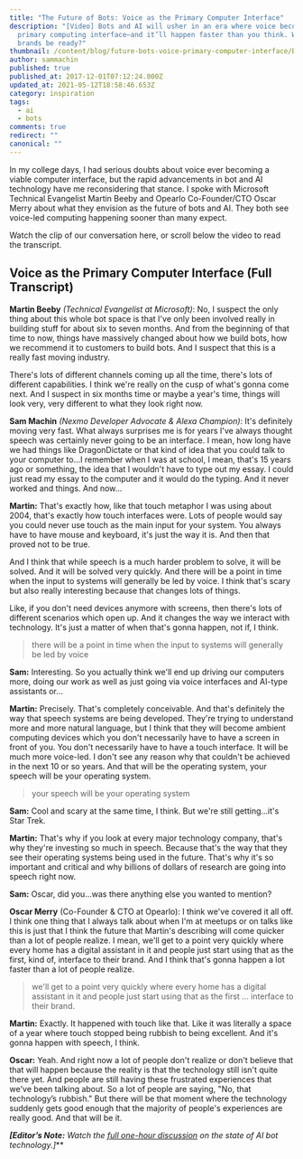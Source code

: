 ```yaml
---
title: "The Future of Bots: Voice as the Primary Computer Interface"
description: "[Video] Bots and AI will usher in an era where voice becomes the
  primary computing interface—and it’ll happen faster than you think. Will
  brands be ready?"
thumbnail: /content/blog/future-bots-voice-primary-computer-interface/Bots-Clip13_800x300.jpg
author: sammachin
published: true
published_at: 2017-12-01T07:12:24.000Z
updated_at: 2021-05-12T18:58:46.653Z
category: inspiration
tags:
  - ai
  - bots
comments: true
redirect: ""
canonical: ""
---
```

In my college days, I had serious doubts about voice ever becoming a viable computer interface, but the rapid advancements in bot and AI technology have me reconsidering that stance. I spoke with Microsoft Technical Evangelist Martin Beeby and Opearlo Co-Founder/CTO Oscar Merry about what they envision as the future of bots and AI. They both see voice-led computing happening sooner than many expect.

Watch the clip of our conversation here, or scroll below the video to read the transcript.

<youtube id="1sInGSJRfdM"></youtube>



## Voice as the Primary Computer Interface (Full Transcript)

**Martin Beeby** *(Technical Evangelist at Microsoft)*: No, I suspect the only thing about this whole bot space is that I've only been involved really in building stuff for about six to seven months. And from the beginning of that time to now, things have massively changed about how we build bots, how we recommend it to customers to build bots. And I suspect that this is a really fast moving industry.

There's lots of different channels coming up all the time, there's lots of different capabilities. I think we're really on the cusp of what's gonna come next. And I suspect in six months time or maybe a year's time, things will look very, very different to what they look right now.

**Sam Machin** *(Nexmo Developer Advocate & Alexa Champion)*: It's definitely moving very fast. What always surprises me is for years I've always thought speech was certainly never going to be an interface. I mean, how long have we had things like DragonDictate or that kind of idea that you could talk to your computer to...I remember when I was at school, I mean, that's 15 years ago or something, the idea that I wouldn't have to type out my essay. I could just read my essay to the computer and it would do the typing. And it never worked and things. And now…

**Martin:** That's exactly how, like that touch metaphor I was using about 2004, that's exactly how touch interfaces were. Lots of people would say you could never use touch as the main input for your system. You always have to have mouse and keyboard, it's just the way it is. And then that proved not to be true.

And I think that while speech is a much harder problem to solve, it will be solved. And it will be solved very quickly. And there will be a point in time when the input to systems will generally be led by voice. I think that's scary but also really interesting because that changes lots of things.

Like, if you don't need devices anymore with screens, then there's lots of different scenarios which open up. And it changes the way we interact with technology. It's just a matter of when that's gonna happen, not if, I think.

> there will be a point in time when the input to systems will generally be led by voice

**Sam:** Interesting. So you actually think we'll end up driving our computers more, doing our work as well as just going via voice interfaces and AI-type assistants or…

**Martin:** Precisely. That's completely conceivable. And that's definitely the way that speech systems are being developed. They're trying to understand more and more natural language, but I think that they will become ambient computing devices which you don't necessarily have to have a screen in front of you. You don't necessarily have to have a touch interface. It will be much more voice-led. I don't see any reason why that couldn't be achieved in the next 10 or so years. And that will be the operating system, your speech will be your operating system.

> your speech will be your operating system

**Sam:** Cool and scary at the same time, I think. But we're still getting...it's Star Trek.

**Martin:** That's why if you look at every major technology company, that's why they're investing so much in speech. Because that's the way that they see their operating systems being used in the future. That's why it's so important and critical and why billions of dollars of research are going into speech right now.

**Sam:** Oscar, did you...was there anything else you wanted to mention?

**Oscar Merry** (Co-Founder & CTO at Opearlo): I think we've covered it all off. I think one thing that I always talk about when I'm at meetups or on talks like this is just that I think the future that Martin's describing will come quicker than a lot of people realize. I mean, we'll get to a point very quickly where every home has a digital assistant in it and people just start using that as the first, kind of, interface to their brand. And I think that's gonna happen a lot faster than a lot of people realize.

> we'll get to a point very quickly where every home has a digital assistant in it and people just start using that as the first ... interface to their brand.

**Martin:** Exactly. It happened with touch like that. Like it was literally a space of a year where touch stopped being rubbish to being excellent. And it's gonna happen with speech, I think.

**Oscar:** Yeah. And right now a lot of people don't realize or don't believe that that will happen because the reality is that the technology still isn't quite there yet. And people are still having these frustrated experiences that we've been talking about. So a lot of people are saying, "No, that technology’s rubbish." But there will be that moment where the technology suddenly gets good enough that the majority of people's experiences are really good. And that will be it.

***[Editor’s Note:** Watch the [full one-hour discussion](https://youtu.be/InJe29Yz5UM) on the state of AI bot technology.**]***